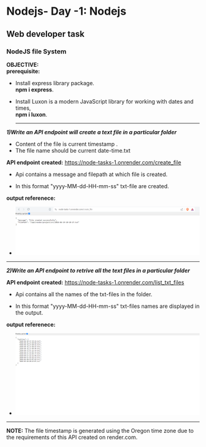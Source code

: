 # Nodejs- Day -1: Nodejs
## Web developer task
### **NodeJS file System**
**OBJECTIVE:**       
**prerequisite:**
- Install express library package.    
          **npm i express**.

- Install Luxon is a modern JavaScript library for working with dates and times,  
          **npm i luxon**.

  -------------------------------------------------------------------   
***1)Write an API endpoint will create a text file in a particular folder***


- Content of the file is current timestamp .
- The file name should be current date-time.txt

**API endpoint created:** https://node-tasks-1.onrender.com/create_file

- Api contains a message and filepath at which file is created.     

- In this format "yyyy-MM-dd-HH-mm-ss" txt-file are created.

**output referenece:**

- ![](./assests/create-file.png)

---------------------------------------------------------
***2)Write an API endpoint to retrive all the text files in a particular folder***

**API endpoint created:** https://node-tasks-1.onrender.com/list_txt_files

- Api contains all the names of the txt-files in the folder.

- In this format "yyyy-MM-dd-HH-mm-ss" txt-files names are displayed in the output.


**output referenece:**

- ![](./assests/list%20of%20txt%20files.png)


 
-----------------------------------------


**NOTE:** The file timestamp is generated using the Oregon time zone due to the requirements of this API created on render.com.
